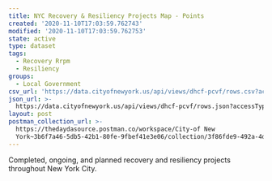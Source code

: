 ```yaml
---
title: NYC Recovery & Resiliency Projects Map - Points
created: '2020-11-10T17:03:59.762743'
modified: '2020-11-10T17:03:59.762753'
state: active
type: dataset
tags:
  - Recovery Rrpm
  - Resiliency
groups:
  - Local Government
csv_url: 'https://data.cityofnewyork.us/api/views/dhcf-pcvf/rows.csv?accessType=DOWNLOAD'
json_url: >-
  https://data.cityofnewyork.us/api/views/dhcf-pcvf/rows.json?accessType=DOWNLOAD
layout: post
postman_collection_url: >-
  https://thedaydasource.postman.co/workspace/City-of New
  York~3b6f7a46-5db5-42b1-80fe-9fbef41e3e06/collection/3f86fde9-492a-4dae-a850-681d7c4c7dd8
---
```

Completed, ongoing, and planned recovery and resiliency projects throughout New York City.
